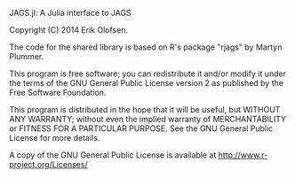 JAGS.jl: A Julia interface to JAGS

Copyright (C) 2014 Erik Olofsen.

The code for the shared library is based on R's package
"rjags" by Martyn Plummer.

This program is free software; you can redistribute it and/or
modify it under the terms of the GNU General Public License
version 2 as published by the Free Software Foundation.

This program is distributed in the hope that it will be useful,
but WITHOUT ANY WARRANTY; without even the implied warranty of
MERCHANTABILITY or FITNESS FOR A PARTICULAR PURPOSE.  See the
GNU General Public License for more details.

A copy of the GNU General Public License is available at
http://www.r-project.org/Licenses/
